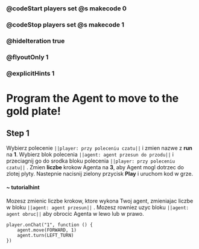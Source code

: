 ### @codeStart players set @s makecode 0
### @codeStop players set @s makecode 1

### @hideIteration true 
### @flyoutOnly 1
### @explicitHints 1


# Program the Agent to move to the gold plate!

## Step 1
Wybierz polecenie  ``||player: przy poleceniu czatu||``  i zmien nazwe z **run** na **1**. Wybierz blok polecenia  ``||agent: agent przesun do przodu||``  i przeciagnij go do srodka bloku polecenia  ``||player: przy poleceniu czatu||``  . Zmien **liczbe** krokow Agenta na **3**, aby Agent mogl dotrzec do zlotej plyty. Nastepnie nacisnij zielony przycisk **Play** i uruchom kod w grze.

#### ~ tutorialhint 
Mozesz zmienic liczbe krokow, ktore wykona Twoj agent, zmieniajac liczbe w bloku  ``||agent: agent przesun||``  . Mozesz rowniez uzyc bloku  ``||agent: agent obruc||``  aby obrocic Agenta w lewo lub w prawo.



```ghost
player.onChat("1", function () {
    agent.move(FORWARD, 1)
    agent.turn(LEFT_TURN)
})
```
